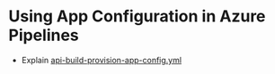 # Using App Configuration in Azure Pipelines

- Explain [api-build-provision-app-config.yml](https://github.com/arambazamba/food-app/blob/demo/app-configuration/az-pipelines/api-build-provision-app-config.yml)